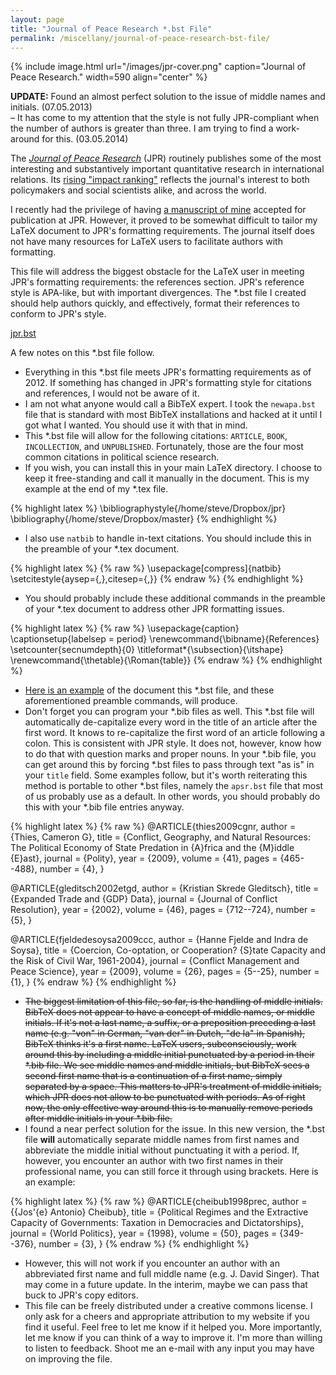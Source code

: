 ```yaml
---
layout: page
title: "Journal of Peace Research *.bst File"
permalink: /miscellany/journal-of-peace-research-bst-file/
---
```


{% include image.html url="/images/jpr-cover.png" caption="Journal of Peace Research." width=590 align="center" %}

**UPDATE:** Found an almost perfect solution to the issue of middle names and initials. (07.05.2013)  
&#8211; It has come to my attention that the style is not fully JPR-compliant when the number of authors is greater than three. I am trying to find a work-around for this. (03.05.2014)

The *[Journal of Peace Research][1]* (JPR) routinely publishes some of the most interesting and substantively important quantitative research in international relations. Its [rising "impact ranking"][2] reflects the journal's interest to both policymakers and social scientists alike, and across the world.

I recently had the privilege of having [a manuscript of mine][3] accepted for publication at JPR. However, it proved to be somewhat difficult to tailor my LaTeX document to JPR's formatting requirements. The journal itself does not have many resources for LaTeX users to facilitate authors with formatting.

This file will address the biggest obstacle for the LaTeX user in meeting JPR's formatting requirements: the references section. JPR's reference style is APA-like, but with important divergences. The *.bst file I created should help authors quickly, and effectively, format their references to conform to JPR's style.

[jpr.bst][4]

A few notes on this *.bst file follow.

  * Everything in this *.bst file meets JPR's formatting requirements as of 2012. If something has changed in JPR's formatting style for citations and references, I would not be aware of it.
  * I am not what anyone would call a BibTeX expert. I took the `newapa.bst` file that is standard with most BibTeX installations and hacked at it until I got what I wanted. You should use it with that in mind.
  * This *.bst file will allow for the following citations: `ARTICLE`, `BOOK`, `INCOLLECTION`, and `UNPUBLISHED`. Fortunately, those are the four most common citations in political science research.
  * If you wish, you can install this in your main LaTeX directory. I choose to keep it free-standing and call it manually in the document. This is my example at the end of my *.tex file.

{% highlight latex %}
\bibliographystyle{/home/steve/Dropbox/jpr}
\bibliography{/home/steve/Dropbox/master}
{% endhighlight %}

  * I also use `natbib` to handle in-text citations. You should include this in the preamble of your *.tex document.


{% highlight latex %}
{% raw %}
\usepackage[compress]{natbib}
\setcitestyle{aysep={,},citesep={,}}
{% endraw %}
{% endhighlight %}

  * You should probably include these additional commands in the preamble of your *.tex document to address other JPR formatting issues.

{% highlight latex %}
{% raw %}
\usepackage{caption}
\captionsetup{labelsep = period}
\renewcommand{\bibname}{References}
\setcounter{secnumdepth}{0}
\titleformat*{\subsection}{\itshape}
\renewcommand{\thetable}{\Roman{table}}
{% endraw %}
{% endhighlight %}

  * [Here is an example][5] of the document this *.bst file, and these aforementioned preamble commands, will produce.
  * Don't forget you can program your \*.bib files as well. This \*.bst file will automatically de-capitalize every word in the title of an article after the first word. It knows to re-capitalize the first word of an article following a colon. This is consistent with JPR style. It does not, however, know how to do that with question marks and proper nouns. In your \*.bib file, you can get around this by forcing \*.bst files to pass through text "as is" in your `title` field. Some examples follow, but it's worth reiterating this method is portable to other *.bst files, namely the `apsr.bst` file that most of us probably use as a default. In other words, you should probably do this with your *.bib file entries anyway.


{% highlight latex %}
{% raw %}
@ARTICLE{thies2009cgnr,
author = {Thies, Cameron G},
title = {Conflict, Geography, and Natural Resources: The Political Economy
of State Predation in {A}frica and the {M}iddle {E}ast},
journal = {Polity},
year = {2009},
volume = {41},
pages = {465--488},
number = {4},
}

@ARTICLE{gleditsch2002etgd,
author = {Kristian Skrede Gleditsch},
title = {Expanded Trade and {GDP} Data},
journal = {Journal of Conflict Resolution},
year = {2002},
volume = {46},
pages = {712--724},
number = {5},
}


@ARTICLE{fjeldedesoysa2009ccc,
author = {Hanne Fjelde and Indra de Soysa},
title = {Coercion, Co-optation, or Cooperation? {S}tate Capacity and the Risk
of Civil War, 1961-2004},
journal = {Conflict Management and Peace Science},
year = {2009},
volume = {26},
pages = {5--25},
number = {1},
}
{% endraw %}
{% endhighlight %}

  * <del datetime="2013-07-05T18:46:46+00:00">The biggest limitation of this file, so far, is the handling of middle initials. BibTeX does not appear to have a concept of middle names, or middle initials. If it's not a last name, a suffix, or a preposition preceding a last name (e.g. "von" in German, "van der" in Dutch, "de la" in Spanish), BibTeX thinks it's a first name. LaTeX users, subconsciously, work around this by including a middle initial punctuated by a period in their *.bib file. We see middle names and middle initials, but BibTeX sees a second first name that is a continuation of a first name, simply separated by a space. This matters to JPR's treatment of middle initials, which JPR does not allow to be punctuated with periods. As of right now, the only effective way around this is to manually remove periods after middle initials in your *.bib file.</del>
  * I found a near perfect solution for the issue. In this new version, the *.bst file **will** automatically separate middle names from first names and abbreviate the middle initial without punctuating it with a period. If, however, you encounter an author with two first names in their professional name, you can still force it through using brackets. Here is an example:

{% highlight latex %}
{% raw %}
@ARTICLE{cheibub1998prec,
author = {{Jos\'{e} Antonio} Cheibub},
title = {Political Regimes and the Extractive Capacity of Governments: Taxation
in Democracies and Dictatorships},
journal = {World Politics},
year = {1998},
volume = {50},
pages = {349--376},
number = {3},
}
{% endraw %}
{% endhighlight %}

  * However, this will not work if you encounter an author with an abbreviated first name and full middle name (e.g. J. David Singer). That may come in a future update. In the interim, maybe we can pass that buck to JPR's copy editors.
  * This file can be freely distributed under a creative commons license. I only ask for a cheers and appropriate attribution to my website if you find it useful. Feel free to let me know if it helped you. More importantly, let me know if you can think of a way to improve it. I'm more than willing to listen to feedback. Shoot me an e-mail with any input you may have on improving the file.

 [1]: http://jpr.sagepub.com/
 [2]: https://www.facebook.com/peaceresearch/posts/484292444973034
 [3]: http://jpr.sagepub.com/content/early/2013/06/13/0022343313484954
 [4]: https://github.com/svmiller/jpr-bst-file/blob/master/jpr.bst
 [5]: https://www.dropbox.com/s/cp4tu5ob2chesig/miller2013tdpi.pdf

